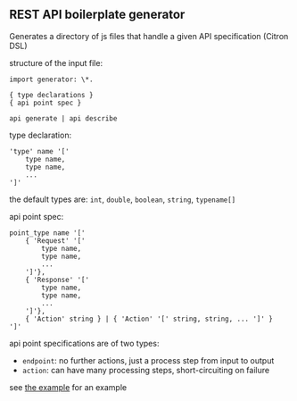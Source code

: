 ## REST API boilerplate generator

Generates a directory of js files that handle a given API specification (Citron DSL)


structure of the input file:

```
import generator: \*.

{ type declarations }
{ api point spec }

api generate | api describe
```

type declaration: 

```
'type' name '['
    type name,
    type name,
    ...
']'
```

the default types are: `int`, `double`, `boolean`, `string`, `typename[]`

api point spec:

```
point_type name '['
    { 'Request' '[' 
        type name,
        type name,
        ...
    ']'},
    { 'Response' '[' 
        type name,
        type name,
        ...
    ']'},
    { 'Action' string } | { 'Action' '[' string, string, ... ']' }
']'
```


api point specifications are of two types:

+ `endpoint`: no further actions, just a process step from input to output
+ `action`: can have many processing steps, short-circuiting on failure

see [the example](example/test.ctr) for an example
